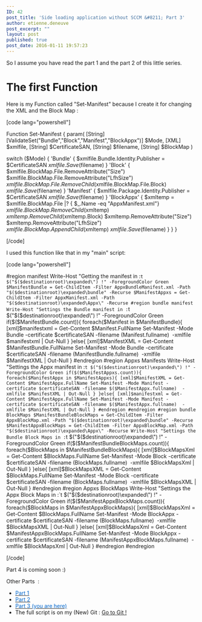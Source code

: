 ```yaml
---
ID: 42
post_title: 'Side loading application without SCCM &#8211; Part 3'
author: etienne.deneuve
post_excerpt: ""
layout: post
published: true
post_date: 2016-01-11 19:57:23
---
```

So I assume you have read the part 1 and the part 2 of this little series.
<h1>The first Function</h1>
Here is my Function called "Set-Manifest" because I create it for changing the XML and the Block Map :

[code lang="powershell"]

Function Set-Manifest {
param(
[String]
[ValidateSet("Bundle","Block","Manifest","BlockAppx")]
$Mode,
[XML]
$xmlfile,
[String]
$CertificateSAN,
[String]
$filename,
[String]
$BlockMap
)

switch ($Mode)
{
'Bundle'
{
$xmlfile.Bundle.Identity.Publisher = $CertificateSAN
$xmlfile.Save($filename)
}
'Block'
{
$xmlfile.BlockMap.File.RemoveAttribute("Size")
$xmlfile.BlockMap.File.RemoveAttribute("LfhSize")
$xmlfile.BlockMap.File.RemoveChild($xmlfile.BlockMap.File.Block)
$xmlfile.Save($filename)
}
'Manifest'
{
$xmlfile.Package.Identity.Publisher = $CertificateSAN
$xmlfile.Save($filename)
}
'BlockAppx'
{
$xmltemp = $xmlfile.BlockMap.File |? { $_.Name -eq "AppxManifest.xml"}
$xmlfile.BlockMap.RemoveChild($xmltemp)
$xmltemp.RemoveChild($xmltemp.Block)
$xmltemp.RemoveAttribute("Size")
$xmltemp.RemoveAttribute("LfhSize")
$xmlfile.BlockMap.AppendChild($xmltemp)
$xmlfile.Save($filename)
}
}
}

[/code]

I used this function like that in my "main" script:

[code lang="powershell"]

#region manifest
Write-Host "Getting the manifest in :`t $("$($destinationroot)\expanded\") !" -ForegroundColor Green
$ManifestBundle = Get-ChildItem -Filter AppxBundleManifest.xml -Path "$($destinationroot)\expanded\bundle" -Recurse
$ManifestAppxs = Get-ChildItem -Filter AppxManifest.xml -Path "$($destinationroot)\expanded\Appx\" -Recurse
#region bundle manifest
Write-Host "Settings the Bundle manifest in :`t $("$($destinationroot)\expanded\") !" -ForegroundColor Green
if($($ManifestBundle.count)){
foreach($Manifest in $ManifestBundle){
[xml]$manifestxml = Get-Content $Manifest.FullName
Set-Manifest -Mode Bundle -certificate $certificateSAN -filename $($Manifest.fullname)  -xmlfile $manifestxml | Out-Null
}
}else{
[xml]$ManifestXML = Get-Content $ManifestBundle.FullName
Set-Manifest -Mode Bundle -certificate $certificateSAN -filename $($ManifestBundle.fullname)  -xmlfile $ManifestXML | Out-Null
}
#endregion
#region Appxs Manifests
Write-Host "Settings the Appx manifest in :`t $("$($destinationroot)\expanded\") !" -ForegroundColor Green
if($($ManifestAppxs.count)){
foreach($ManifestAppx in $ManifestAppxs){
[xml]$ManifestXML = Get-Content $ManifestAppx.FullName
Set-Manifest -Mode Manifest -certificate $certificateSAN -filename $($ManifestAppx.fullname)  -xmlfile $ManifestXML | Out-Null
}
}else{
[xml]$manifestxml = Get-Content $ManifestAppx.FullName
Set-Manifest -Mode Manifest -certificate $certificateSAN -filename $($ManifestAppx.fullname)  -xmlfile $ManifestXML | Out-Null
}
#endregion
#endregion
#region bundle BlockMaps
$ManifestBundleBlockMaps = Get-ChildItem -Filter AppxBlockMap.xml -Path "$($destinationroot)\expanded\bundle" -Recurse
$ManifestAppxBlockMaps = Get-ChildItem -Filter AppxBlockMap.xml -Path "$($destinationroot)\expanded\Appx\" -Recurse
Write-Host "Settings the Bundle Block Maps in :`t $("$($destinationroot)\expanded\") !" -ForegroundColor Green
if($($ManifestBundleBlockMaps.count)){
foreach($BlockMaps in $ManifestBundleBlockMaps){
[xml]$BlockMapsXml = Get-Content $BlockMaps.FullName
Set-Manifest -Mode Block -certificate $certificateSAN -filename $($BlockMaps.fullname)  -xmlfile $BlockMapsXml | Out-Null
}
}else{
[xml]$BlockMapsXML = Get-Content $BlockMaps.FullName
Set-Manifest -Mode Block -certificate $certificateSAN -filename $($BlockMaps.fullname)  -xmlfile $BlockMapsXML | Out-Null
}
#endregion
#region Appxs BlockMaps
Write-Host "Settings the Appx Block Maps in :`t $("$($destinationroot)\expanded\") !" -ForegroundColor Green
if($($ManifestAppxBlockMaps.count)){
foreach($BlockMaps in $ManifestAppxBlockMaps){
[xml]$BlockMapsXml = Get-Content $BlockMaps.FullName
Set-Manifest -Mode BlockAppx -certificate $certificateSAN -filename $($BlockMaps.fullname)  -xmlfile $BlockMapsXML | Out-Null
}
}else{
[xml]$BlockMapsXml = Get-Content $ManifestAppxBlockMaps.FullName
Set-Manifest -Mode BlockAppx -certificate $certificateSAN -filename $($ManifestAppxBlockMaps.fullname)  -xmlfile $BlockMapsXml | Out-Null
}
#endregion
#endregion

[/code]

Part 4 is coming soon :)

Other Parts  :
<ul>
	<li><a href="http://etiennedeneuve.github.io/2016/01/11/side-loading-application-without-sccm-part-1/"><u><span style="color: #0066cc;">Part 1</span></u></a></li>
	<li><a href="http://etiennedeneuve.github.io/2016/01/11/side-loading-application-without-sccm-part-2/" target="_blank"><u><span style="color: #0066cc;">Part 2</span></u></a></li>
	<li><a href="http://etiennedeneuve.github.io/2016/01/11/side-loading-application-without-sccm-part-3/" target="_blank"><u><span style="color: #0066cc;">Part 3 (you are here)</span></u></a></li>
	<li>The full script is on my (New) Git : <a href="https://github.com/EtienneDeneuve/Powershell">Go to Git !</a></li>
</ul>
